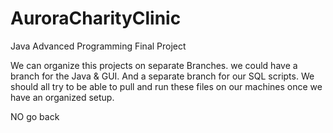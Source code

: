 # AuroraCharityClinic
Java Advanced Programming Final Project


We can organize this projects on separate Branches. we could have a branch for the Java &  GUI.
And a separate branch for our SQL scripts. 
We should all try to be able to pull and run these files on our machines once we have an organized setup.

NO go back